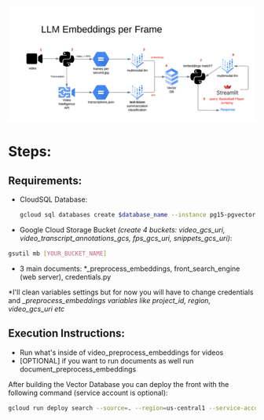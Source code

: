 ![Alt text](images/video_architecture.png)

# Steps:

## Requirements:
- CloudSQL Database: 
    
    ```bash 
    gcloud sql databases create $database_name --instance pg15-pgvector-demo```

- Google Cloud Storage Bucket *(create 4 buckets: video_gcs_uri, video_transcript_annotations_gcs, fps_gcs_uri, snippets_gcs_uri)*: 
```bash 
gsutil mb [YOUR_BUCKET_NAME]
```
- 3 main documents: *_preprocess_embeddings, front_search_engine (web server), credentials.py

*I'll clean variables settings but for now you will have to change credentials and *_preprocess_embeddings variables like project_id, region, video_gcs_uri etc*

## Execution Instructions:
- Run what's inside of video_preprocess_embeddings for videos
- [OPTIONAL] if you want to run documents as well run document_preprocess_embeddings

After building the Vector Database you can deploy the front with the following command (service account is optional):
```bash
gcloud run deploy search --source=. --region=us-central1 --service-account=cloud-run@vtxdemos.iam.gserviceaccount.com
``````